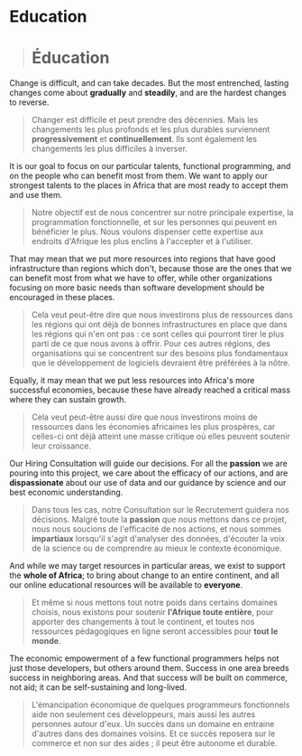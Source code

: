 # Education
> # Éducation

Change is difficult, and can take decades. But the most entrenched, lasting changes come about **gradually**
and **steadily**, and are the hardest changes to reverse.
> Changer est difficile et peut prendre des décennies. Mais les changements les plus profonds et les plus
> durables surviennent **progressivement** et **continuellement**. Ils sont également les changements les plus difficiles à
> inverser.

It is our goal to focus on our particular talents, functional programming, and on the people who can benefit
most from them. We want to apply our strongest talents to the places in Africa that are most ready to accept
them and use them.
> Notre objectif est de nous concentrer sur notre principale expertise, la programmation fonctionnelle, et sur les
> personnes qui peuvent en bénéficier le plus. Nous voulons dispenser cette expertise aux endroits
> d'Afrique les plus enclins à l'accepter et à l'utiliser.

That may mean that we put more resources into regions that have good infrastructure than regions which don't,
because those are the ones that we can benefit most from what we have to offer, while other organizations
focusing on more basic needs than software development should be encouraged in these places.
> Cela veut peut-être dire que nous investirons plus de ressources dans les régions qui ont déjà de bonnes infrastructures
> en place que dans les régions qui n'en ont pas : ce sont celles qui pourront tirer le plus parti de ce que nous
> avons à offrir. Pour ces autres régions, des organisations qui se concentrent sur des besoins plus fondamentaux que le
> développement de logiciels devraient être préférées à la nôtre.

Equally, it may mean that we put less resources into Africa's more successful economies, because these have
already reached a critical mass where they can sustain growth.
> Cela veut peut-être aussi dire que nous investirons moins de ressources dans les économies africaines les plus
> prospères, car celles-ci ont déjà atteint une masse critique où elles peuvent soutenir leur croissance.

Our Hiring Consultation will guide our decisions. For all the **passion** we are pouring into this project, we
care about the efficacy of our actions, and are **dispassionate** about our use of data and our guidance by
science and our best economic understanding.
> Dans tous les cas, notre Consultation sur le Recrutement guidera nos décisions. Malgré toute la **passion** que nous mettons dans ce
> projet, nous nous soucions de l'efficacité de nos actions, et nous sommes **impartiaux** lorsqu'il s'agit d'analyser des données, 
> d'écouter la voix de la science ou de comprendre au mieux le contexte économique. 

And while we may target resources in particular areas, we exist to support the **whole of Africa**; to bring
about change to an entire continent, and all our online educational resources will be available to
**everyone**.
> Et même si nous mettons tout notre poids dans certains domaines choisis, nous existons pour soutenir
> **l'Afrique toute entière**, pour apporter des changements à tout le continent, et toutes nos ressources
> pédagogiques en ligne seront accessibles pour **tout le monde**.

The economic empowerment of a few functional programmers helps not just those developers, but others around
them. Success in one area breeds success in neighboring areas. And that success will be built on commerce, not
aid; it can be self-sustaining and long-lived.
> L'émancipation économique de quelques programmeurs fonctionnels aide non seulement ces développeurs, mais
> aussi les autres personnes autour d'eux. Un succès dans un domaine en entraine d'autres dans des domaines voisins. Et ce
> succès reposera sur le commerce et non sur des aides ; il peut être autonome et durable.

